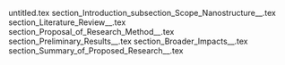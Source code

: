 untitled.tex
section_Introduction_subsection_Scope_Nanostructure__.tex
section_Literature_Review__.tex
section_Proposal_of_Research_Method__.tex
section_Preliminary_Results__.tex
section_Broader_Impacts__.tex
section_Summary_of_Proposed_Research__.tex
